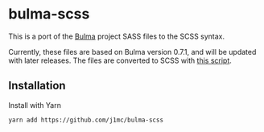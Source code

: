 # bulma-scss

This is a port of the [Bulma](https://github.com/jgthms/bulma) project SASS
files to the SCSS syntax.

Currently, these files are based on Bulma version 0.7.1, and will be updated
with later releases. The files are converted to SCSS with
[this script](https://gist.github.com/j1mc/ff1ff83e277b1e221761fc0c0ee3b164).

## Installation

Install with Yarn
```
yarn add https://github.com/j1mc/bulma-scss
```
